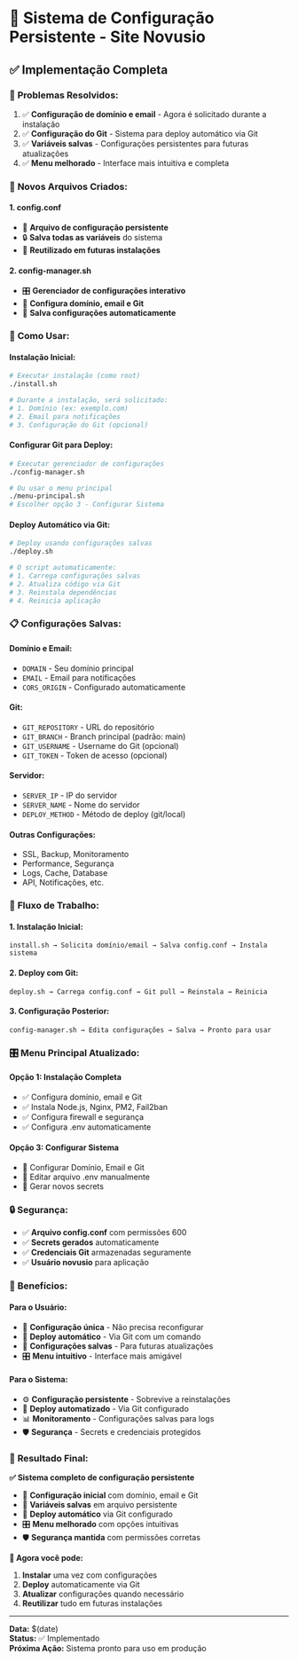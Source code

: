# 🔧 Sistema de Configuração Persistente - Site Novusio

## ✅ Implementação Completa

### 🎯 **Problemas Resolvidos:**

1. ✅ **Configuração de domínio e email** - Agora é solicitado durante a instalação
2. ✅ **Configuração do Git** - Sistema para deploy automático via Git
3. ✅ **Variáveis salvas** - Configurações persistentes para futuras atualizações
4. ✅ **Menu melhorado** - Interface mais intuitiva e completa

### 🔧 **Novos Arquivos Criados:**

#### **1. config.conf**
- 📁 **Arquivo de configuração persistente**
- 🔒 **Salva todas as variáveis** do sistema
- 🔄 **Reutilizado em futuras instalações**

#### **2. config-manager.sh**
- 🎛️ **Gerenciador de configurações interativo**
- 📝 **Configura domínio, email e Git**
- 💾 **Salva configurações automaticamente**

### 🚀 **Como Usar:**

#### **Instalação Inicial:**
```bash
# Executar instalação (como root)
./install.sh

# Durante a instalação, será solicitado:
# 1. Domínio (ex: exemplo.com)
# 2. Email para notificações
# 3. Configuração do Git (opcional)
```

#### **Configurar Git para Deploy:**
```bash
# Executar gerenciador de configurações
./config-manager.sh

# Ou usar o menu principal
./menu-principal.sh
# Escolher opção 3 - Configurar Sistema
```

#### **Deploy Automático via Git:**
```bash
# Deploy usando configurações salvas
./deploy.sh

# O script automaticamente:
# 1. Carrega configurações salvas
# 2. Atualiza código via Git
# 3. Reinstala dependências
# 4. Reinicia aplicação
```

### 📋 **Configurações Salvas:**

#### **Domínio e Email:**
- `DOMAIN` - Seu domínio principal
- `EMAIL` - Email para notificações
- `CORS_ORIGIN` - Configurado automaticamente

#### **Git:**
- `GIT_REPOSITORY` - URL do repositório
- `GIT_BRANCH` - Branch principal (padrão: main)
- `GIT_USERNAME` - Username do Git (opcional)
- `GIT_TOKEN` - Token de acesso (opcional)

#### **Servidor:**
- `SERVER_IP` - IP do servidor
- `SERVER_NAME` - Nome do servidor
- `DEPLOY_METHOD` - Método de deploy (git/local)

#### **Outras Configurações:**
- SSL, Backup, Monitoramento
- Performance, Segurança
- Logs, Cache, Database
- API, Notificações, etc.

### 🔄 **Fluxo de Trabalho:**

#### **1. Instalação Inicial:**
```
install.sh → Solicita domínio/email → Salva config.conf → Instala sistema
```

#### **2. Deploy com Git:**
```
deploy.sh → Carrega config.conf → Git pull → Reinstala → Reinicia
```

#### **3. Configuração Posterior:**
```
config-manager.sh → Edita configurações → Salva → Pronto para usar
```

### 🎛️ **Menu Principal Atualizado:**

#### **Opção 1: Instalação Completa**
- ✅ Configura domínio, email e Git
- ✅ Instala Node.js, Nginx, PM2, Fail2ban
- ✅ Configura firewall e segurança
- ✅ Configura .env automaticamente

#### **Opção 3: Configurar Sistema**
- 🔧 Configurar Domínio, Email e Git
- 📝 Editar arquivo .env manualmente
- 🔐 Gerar novos secrets

### 🔒 **Segurança:**

- ✅ **Arquivo config.conf** com permissões 600
- ✅ **Secrets gerados** automaticamente
- ✅ **Credenciais Git** armazenadas seguramente
- ✅ **Usuário novusio** para aplicação

### 🎯 **Benefícios:**

#### **Para o Usuário:**
- 🚀 **Configuração única** - Não precisa reconfigurar
- 🔄 **Deploy automático** - Via Git com um comando
- 💾 **Configurações salvas** - Para futuras atualizações
- 🎛️ **Menu intuitivo** - Interface mais amigável

#### **Para o Sistema:**
- ⚙️ **Configuração persistente** - Sobrevive a reinstalações
- 🔄 **Deploy automatizado** - Via Git configurado
- 📊 **Monitoramento** - Configurações salvas para logs
- 🛡️ **Segurança** - Secrets e credenciais protegidos

### 🎉 **Resultado Final:**

**✅ Sistema completo de configuração persistente**

- 🔧 **Configuração inicial** com domínio, email e Git
- 💾 **Variáveis salvas** em arquivo persistente
- 🔄 **Deploy automático** via Git configurado
- 🎛️ **Menu melhorado** com opções intuitivas
- 🛡️ **Segurança mantida** com permissões corretas

**🎯 Agora você pode:**
1. **Instalar** uma vez com configurações
2. **Deploy** automaticamente via Git
3. **Atualizar** configurações quando necessário
4. **Reutilizar** tudo em futuras instalações

---

**Data:** $(date)  
**Status:** ✅ Implementado  
**Próxima Ação:** Sistema pronto para uso em produção
